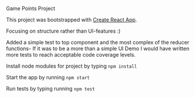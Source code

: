 Game Points Project

This project was bootstrapped with [Create React App](https://github.com/facebookincubator/create-react-app).

Focusing on structure rather than UI-features :)

Added a simple test to top component and the most complex of the reducer functions-
If it was to be a more than a simple UI Demo I would have written more tests to reach acceptable code coverage levels.

Install node modules for project by typing `npm install`

Start the app by running `npm start`

Run tests by typing running `npm test`